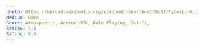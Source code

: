 ```yaml
---
photo: https://upload.wikimedia.org/wikipedia/en/thumb/9/9f/Cyberpunk_2077_box_art.jpg/220px-Cyberpunk_2077_box_art.jpg
Medium: Game
Genre: Atmospheric, Action RPG, Role Playing, Sci-fi,
Review: 7.3
Rating: 9.5
---
```

